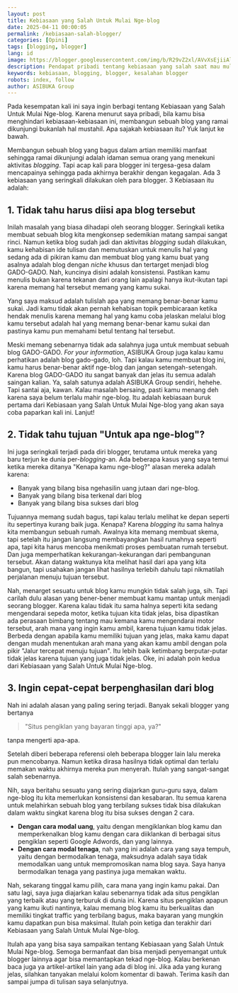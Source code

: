 ```yaml
---
layout: post
title: Kebiasaan yang Salah Untuk Mulai Nge-blog
date: 2025-04-11 00:00:05
permalink: /kebiasaan-salah-blogger/
categories: [Opini]
tags: [blogging, blogger]
lang: id
image: https://blogger.googleusercontent.com/img/b/R29vZ2xl/AVvXsEjiiAlBKvtNSvw-9P80ogPmrZRQ_fbQn3vl6xD7Q4tnaAsvlRPwumU1mEh94jl1xozSo6Y90sRQXT-xGxFYpsG3YKpV-opUgv2K3hrZiJ9hI0A0QXkx_U78LEh5dn3J-KZF3spnYDU3sUjjfi-JC2DoFLPdBf9HmJHKAKMA-4WoPYqLMhbQl618xrNSzcA/s0-rw/cookies.jpeg
description: Pendapat pribadi tentang kebiasaan yang salah saat mau mulai nge-blog. Untuk informasi lebih lengkap, silahkan lanjut baca artikel berikut ini.
keywords: kebiasaan, blogging, blogger, kesalahan blogger
robots: index, follow
author: ASIBUKA Group
---
```

Pada kesempatan kali ini saya ingin berbagi tentang Kebiasaan yang Salah Untuk Mulai Nge-blog. Karena menurut saya pribadi, bila kamu bisa menghindari kebiasaan-kebiasaan ini, membangun sebuah blog yang ramai dikunjungi bukanlah hal mustahil. Apa sajakah kebiasaan itu? Yuk lanjut ke bawah.

Membangun sebuah blog yang bagus dalam artian memiliki manfaat sehingga ramai dikunjungi adalah idaman semua orang yang menekuni aktivitas _blogging_. Tapi acap kali para blogger ini tergesa-gesa dalam mencapainya sehingga pada akhirnya berakhir dengan kegagalan. Ada 3 kebiasaan yang seringkali dilakukan oleh para blogger. 3 Kebiasaan itu adalah:

## 1. Tidak tahu harus diisi apa blog tersebut
Inilah masalah yang biasa dihadapi oleh seorang blogger. Seringkali ketika membuat sebuah blog kita mengkonsep sedemikian matang sampai sangat rinci. Namun ketika blog sudah jadi dan aktivitas _blogging_ sudah dilakukan, kamu kehabisan ide tulisan dan memutuskan untuk menulis hal yang sedang ada di pikiran kamu dan membuat blog yang kamu buat yang asalnya adalah blog dengan _niche_ khusus dan tertarget menjadi blog GADO-GADO. Nah, kuncinya disini adalah konsistensi. Pastikan kamu menulis bukan karena tekanan dari orang lain apalagi hanya ikut-ikutan tapi karena memang hal tersebut memang yang kamu sukai.

Yang saya maksud adalah tulislah apa yang memang benar-benar kamu sukai. Jadi kamu tidak akan pernah kehabisan topik pembicaraan ketika hendak menulis karena memang hal yang kamu coba jelaskan melalui blog kamu tersebut adalah hal yang memang benar-benar kamu sukai dan pastinya kamu pun memahami betul tentang hal tersebut.

Meski memang sebenarnya tidak ada salahnya juga untuk membuat sebuah blog GADO-GADO. _For your information_, ASIBUKA Group juga kalau kamu perhatikan adalah blog gado-gado, loh. Tapi kalau kamu membuat blog ini, kamu harus benar-benar aktif nge-blog dan jangan setengah-setengah. Karena blog GADO-GADO itu sangat banyak dan jelas itu semua adalah saingan kalian. Ya, salah satunya adalah ASIBUKA Group sendiri, hehehe. Tapi santai aja, kawan. Kalau masalah bersaing, pasti kamu menang deh karena saya belum terlalu mahir nge-blog. Itu adalah kebiasaan buruk pertama dari Kebiasaan yang Salah Untuk Mulai Nge-blog yang akan saya coba paparkan kali ini. Lanjut!

## 2. Tidak tahu tujuan "Untuk apa nge-blog"?
Ini juga seringkali terjadi pada diri blogger, terutama untuk mereka yang baru terjun ke dunia per-_blogging_-an. Ada beberapa kasus yang saya temui ketika mereka ditanya "Kenapa kamu nge-blog?" alasan mereka adalah karena:

* Banyak yang bilang bisa ngehasilin uang jutaan dari nge-blog.
* Banyak yang bilang bisa terkenal dari blog
* Banyak yang bilang bisa sukses dari blog

Tujuannya memang sudah bagus, tapi kalau terlalu melihat ke depan seperti itu sepertinya kurang baik juga. Kenapa? Karena _blogging_ itu sama halnya kita membangun sebuah rumah. Awalnya kita memang membuat skema, tapi setelah itu jangan langsung membayangkan hasil rumahnya seperti apa, tapi kita harus mencoba menikmati proses pembuatan rumah tersebut. Dan juga memperhatikan kekurangan-kekurangan dari pembangunan tersebut. Akan datang waktunya kita melihat hasil dari apa yang kita bangun, tapi usahakan jangan lihat hasilnya terlebih dahulu tapi nikmatilah perjalanan menuju tujuan tersebut.

Nah, menarget sesuatu untuk blog kamu mungkin tidak salah juga, sih. Tapi carilah dulu alasan yang bener-bener membuat kamu mantap untuk menjadi seorang blogger. Karena kalau tidak itu sama halnya seperti kita sedang mengendarai sepeda motor, ketika tujuan kita tidak jelas, bisa dipastikan ada perasaan bimbang tentang mau kemana kamu mengendarai motor tersebut, arah mana yang ingin kamu ambil, karena tujuan kamu tidak jelas. Berbeda dengan apabila kamu memiliki tujuan yang jelas, maka kamu dapat dengan mudah menentukan arah mana yang akan kamu ambil dengan pola pikir "Jalur tercepat menuju tujuan". Itu lebih baik ketimbang berputar-putar tidak jelas karena tujuan yang juga tidak jelas. Oke, ini adalah poin kedua dari Kebiasaan yang Salah Untuk Mulai Nge-blog.

## 3. Ingin cepat-cepat berpenghasilan dari blog
Nah ini adalah alasan yang paling sering terjadi. Banyak sekali blogger yang bertanya

> "Situs pengiklan yang bayaran tinggi apa, ya?"

tanpa mengerti apa-apa.

Setelah diberi beberapa referensi oleh beberapa blogger lain lalu mereka pun mencobanya. Namun ketika dirasa hasilnya tidak optimal dan terlalu memakan waktu akhirnya mereka pun menyerah. Itulah yang sangat-sangat salah sebenarnya.

Nih, saya beritahu sesuatu yang sering diajarkan guru-guru saya, dalam nge-blog itu kita memerlukan konsistensi dan kesabaran. Itu semua karena untuk melahirkan sebuah blog yang terbilang sukses tidak bisa dilakukan dalam waktu singkat karena blog itu bisa sukses dengan 2 cara.

* **Dengan cara modal uang**, yaitu dengan mengiklankan blog kamu dan memperkenalkan blog kamu dengan cara diiklankan di berbagai situs pengiklan seperti Google Adwords, dan yang lainnya.
* **Dengan cara modal tenaga**, nah yang ini adalah cara yang saya tempuh, yaitu dengan bermodalkan tenaga, maksudnya adalah saya tidak memodalkan uang untuk mempromosikan nama blog saya. Saya hanya bermodalkan tenaga yang pastinya juga memakan waktu.

Nah, sekarang tinggal kamu pilih, cara mana yang ingin kamu pakai. Dan satu lagi, saya juga diajarkan kalau sebenarnya tidak ada situs pengiklan yang terbaik atau yang terburuk di dunia ini. Karena situs pengiklan apapun yang kamu ikuti nantinya, kalau memang blog kamu itu berkualitas dan memiliki tingkat traffic yang terbilang bagus, maka bayaran yang mungkin kamu dapatkan pun bisa maksimal. Itulah poin ketiga dan terakhir dari Kebiasaan yang Salah Untuk Mulai Nge-blog.

Itulah apa yang bisa saya sampaikan tentang Kebiasaan yang Salah Untuk Mulai Nge-blog. Semoga bermanfaat dan bisa menjadi penyemangat untuk blogger lainnya agar bisa memantapkan tekad nge-blog. Kalau berkenan baca juga ya artikel-artikel lain yang ada di blog ini. Jika ada yang kurang jelas, silahkan tanyakan melalui kolom komentar di bawah. Terima kasih dan sampai jumpa di tulisan saya selanjutnya.